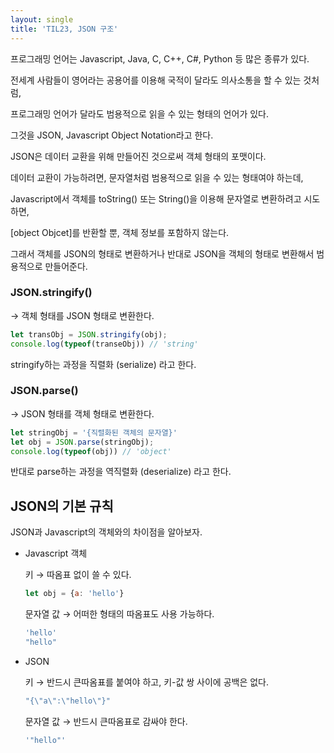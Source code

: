 ```yaml
---
layout: single
title: 'TIL23, JSON 구조'
---
```


프로그래밍 언어는 Javascript, Java, C, C++,  C#, Python 등 많은 종류가 있다.

전세계 사람들이 영어라는 공용어를 이용해 국적이 달라도 의사소통을 할 수 있는 것처럼,

프로그래밍 언어가 달라도 범용적으로 읽을 수 있는 형태의 언어가 있다.

그것을 JSON, Javascript Object Notation라고 한다.

JSON은 데이터 교환을 위해 만들어진 것으로써 객체 형태의 포맷이다.

데이터 교환이 가능하려면, 문자열처럼 범용적으로 읽을 수 있는 형태여야 하는데,

Javascript에서 객체를 toString() 또는 String()을 이용해 문자열로 변환하려고 시도하면,

[object Objcet]를 반환할 뿐, 객체 정보를 포함하지 않는다.

그래서 객체를 JSON의 형태로 변환하거나 반대로 JSON을 객체의 형태로 변환해서 범용적으로 만들어준다.

### JSON.stringify()

→ 객체 형태를 JSON 형태로 변환한다.

```jsx
let transObj = JSON.stringify(obj);
console.log(typeof(transeObj)) // 'string'
```

stringify하는 과정을 직렬화 (serialize) 라고 한다.

### JSON.parse()

→ JSON 형태를 객체 형태로 변환한다.

```jsx
let stringObj = '{직렬화된 객체의 문자열}'
let obj = JSON.parse(stringObj);
console.log(typeof(obj)) // 'object'
```

반대로 parse하는 과정을 역직렬화 (deserialize) 라고 한다.

## JSON의 기본 규칙

JSON과 Javascript의 객체와의 차이점을 알아보자.

- Javascript 객체

    키 → 따옴표 없이 쓸 수 있다.

    ```jsx
    let obj = {a: 'hello'}
    ```

    문자열 값 → 어떠한 형태의 따옴표도 사용 가능하다.

    ```jsx
    'hello'
    "hello"
    ```

- JSON

    키 → 반드시 큰따옴표를 붙여야 하고, 키-값 쌍 사이에 공백은 없다.

    ```jsx
    "{\"a\":\"hello\"}"
    ```

    문자열 값 → 반드시 큰따옴표로 감싸야 한다.

    ```jsx
    '"hello"'
    ```